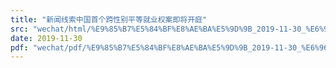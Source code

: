 ```yaml
---
title: "新闻线索中国首个跨性别平等就业权案即将开庭"
src: "wechat/html/%E9%85%B7%E5%84%BF%E8%AE%BA%E5%9D%9B_2019-11-30_%E6%96%B0%E9%97%BB%E7%BA%BF%E7%B4%A2%E4%B8%AD%E5%9B%BD%E9%A6%96%E4%B8%AA%E8%B7%A8%E6%80%A7%E5%88%AB%E5%B9%B3%E7%AD%89%E5%B0%B1%E4%B8%9A%E6%9D%83%E6%A1%88%E5%8D%B3%E5%B0%86%E5%BC%80%E5%BA%AD.html"
date: 2019-11-30
pdf: "wechat/pdf/%E9%85%B7%E5%84%BF%E8%AE%BA%E5%9D%9B_2019-11-30_%E6%96%B0%E9%97%BB%E7%BA%BF%E7%B4%A2%E4%B8%AD%E5%9B%BD%E9%A6%96%E4%B8%AA%E8%B7%A8%E6%80%A7%E5%88%AB%E5%B9%B3%E7%AD%89%E5%B0%B1%E4%B8%9A%E6%9D%83%E6%A1%88%E5%8D%B3%E5%B0%86%E5%BC%80%E5%BA%AD.pdf"
---
```

